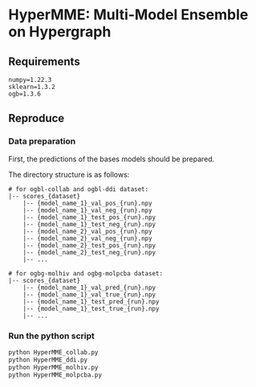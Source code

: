 # HyperMME: Multi-Model Ensemble on Hypergraph

## Requirements

```
numpy=1.22.3
sklearn=1.3.2
ogb=1.3.6
```

## Reproduce

### Data preparation

First, the predictions of the bases models should be prepared.

The directory structure is as follows:

```
# for ogbl-collab and ogbl-ddi dataset:
|-- scores_{dataset}
    |-- {model_name_1}_val_pos_{run}.npy
    |-- {model_name_1}_val_neg_{run}.npy
    |-- {model_name_1}_test_pos_{run}.npy
    |-- {model_name_1}_test_neg_{run}.npy
    |-- {model_name_2}_val_pos_{run}.npy
    |-- {model_name_2}_val_neg_{run}.npy
    |-- {model_name_2}_test_pos_{run}.npy
    |-- {model_name_2}_test_neg_{run}.npy
    |-- ...

# for ogbg-molhiv and ogbg-molpcba dataset:
|-- scores_{dataset}
    |-- {model_name_1}_val_pred_{run}.npy
    |-- {model_name_1}_val_true_{run}.npy
    |-- {model_name_1}_test_pred_{run}.npy
    |-- {model_name_1}_test_true_{run}.npy
    |-- ...
```
### Run the python script

```bash
python HyperMME_collab.py
python HyperMME_ddi.py
python HyperMME_molhiv.py
python HyperMME_molpcba.py
```
